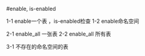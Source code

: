 #enable, is-enabled

1-1 enable一个表 ，is-enabled检查
1-2 enable命名空间

2-1 enable_all 一张表
2-2 enable_all 所有表

3-1  不存在的命名空间的表
